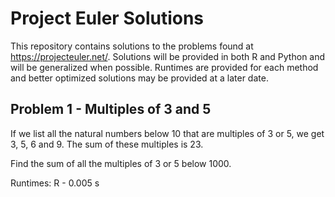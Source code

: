 Project Euler Solutions
===================
This repository contains solutions to the problems found at https://projecteuler.net/. Solutions will be provided in both R and Python and will be generalized when possible.  Runtimes are provided for each method and better optimized solutions may be provided at a later date.

Problem 1 - Multiples of 3 and 5
-------------

If we list all the natural numbers below 10 that are multiples of 3 or 5, we get 3, 5, 6 and 9. The sum of these multiples is 23.

Find the sum of all the multiples of 3 or 5 below 1000.

Runtimes: R - 0.005 s 